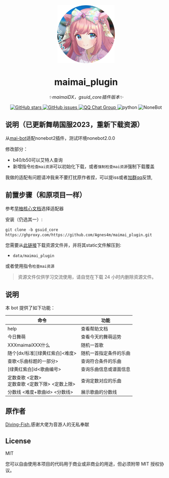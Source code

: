 <div align="center">
  <img src="https://raw.githubusercontent.com/Agnes4m/nonebot_plugin_l4d2_server/main/image/logo.png" width="180" height="180" alt="NoneBotPluginLogo">
</div>

<div align="center">

# maimai_plugin
_✨maimaiDX，gsuid_core插件版本✨_

<a href="https://github.com/Umamusume-Agnes-Digital/nonebot_plugin_maimai/stargazers">
        <img alt="GitHub stars" src="https://img.shields.io/github/stars/Umamusume-Agnes-Digital/nonebot_plugin_maimai" alt="stars">
</a>
<a href="https://github.com/Umamusume-Agnes-Digital/nonebot_plugin_maimai/issues">
        <img alt="GitHub issues" src="https://img.shields.io/github/issues/Umamusume-Agnes-Digital/nonebot_plugin_maimai" alt="issues">
</a>
<a href="https://jq.qq.com/?_wv=1027&k=l82tMuPG">
        <img src="https://img.shields.io/badge/QQ%E7%BE%A4-424506063-orange?style=flat-square" alt="QQ Chat Group">
</a>
    <img src="https://img.shields.io/badge/python-3.8+-blue.svg" alt="python">
    <img src="https://img.shields.io/badge/nonebot-2.0.0-red.svg" alt="NoneBot">
</div>

## 说明（已更新舞萌国服2023，重新下载资源）

从[mai-bot](https://github.com/Diving-Fish/mai-bot)适配nonebot2插件，测试环境nonebot2.0.0

修改部分：
 - b40/b50可以艾特人查询
 - 新增指令`检查mai资源`可以初始化下载，或者`强制检查mai资源`强制下载覆盖

我做的适配有问题请冲我来不要打扰原作者捏，可以提iss或者[加群qq](https://jq.qq.com/?_wv=1027&k=l82tMuPG)反馈,


## 前置步骤（和原项目一样）

参考[早柚核心文档](http://docs.gsuid.gbots.work)选择适配器

安装（仍选其一）:

    git clone -b gsuid_core https://ghproxy.com/https://github.com/Agnes4m/maimai_plugin.git

您需要从[此链接](https://www.diving-fish.com/maibot/static.zip)下载资源文件并，并将其static文件解压到:

 - `data/maimai_plugin`

或者使用指令`检查mai资源`

> 资源文件仅供学习交流使用，请自觉在下载 24 小时内删除资源文件。

## 说明

本 bot 提供了如下功能：

命令 | 功能
--- | ---
help | 查看帮助文档
今日舞萌 | 查看今天的舞萌运势
XXXmaimaiXXX什么 | 随机一首歌
随个[dx/标准][绿黄红紫白]<难度> | 随机一首指定条件的乐曲
查歌<乐曲标题的一部分> | 查询符合条件的乐曲
[绿黄红紫白]id<歌曲编号> | 查询乐曲信息或谱面信息
定数查歌 <定数> <br> 定数查歌 <定数下限> <定数上限> |  查询定数对应的乐曲
分数线 <难度+歌曲id> <分数线> | 展示歌曲的分数线

## 原作者

[Diving-Fish](https://github.com/Diving-Fish),感谢大佬为音游人的无私奉献

## License

MIT

您可以自由使用本项目的代码用于商业或非商业的用途，但必须附带 MIT 授权协议。
